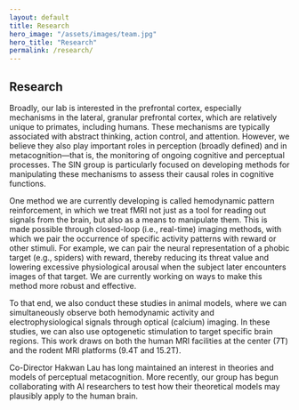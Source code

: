 ```yaml
---
layout: default
title: Research
hero_image: "/assets/images/team.jpg"
hero_title: "Research"
permalink: /research/
---
```


## Research 

Broadly, our lab is interested in the prefrontal cortex, especially mechanisms in the lateral, granular prefrontal cortex, which are relatively unique to primates, including humans. These mechanisms are typically associated with abstract thinking, action control, and attention. However, we believe they also play important roles in perception (broadly defined) and in metacognition—that is, the monitoring of ongoing cognitive and perceptual processes. The SIN group is particularly focused on developing methods for manipulating these mechanisms to assess their causal roles in cognitive functions.

One method we are currently developing is called hemodynamic pattern reinforcement, in which we treat fMRI not just as a tool for reading out signals from the brain, but also as a means to manipulate them. This is made possible through closed-loop (i.e., real-time) imaging methods, with which we pair the occurrence of specific activity patterns with reward or other stimuli. For example, we can pair the neural representation of a phobic target (e.g., spiders) with reward, thereby reducing its threat value and lowering excessive physiological arousal when the subject later encounters images of that target. We are currently working on ways to make this method more robust and effective.

To that end, we also conduct these studies in animal models, where we can simultaneously observe both hemodynamic activity and electrophysiological signals through optical (calcium) imaging. In these studies, we can also use optogenetic stimulation to target specific brain regions. This work draws on both the human MRI facilities at the center (7T) and the rodent MRI platforms (9.4T and 15.2T).

Co-Director Hakwan Lau has long maintained an interest in theories and models of perceptual metacognition. More recently, our group has begun collaborating with AI researchers to test how their theoretical models may plausibly apply to the human brain.
